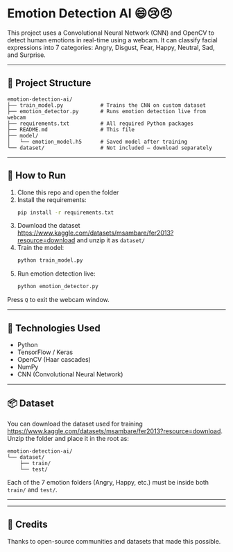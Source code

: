 # Emotion Detection AI 😄😢😠

This project uses a Convolutional Neural Network (CNN) and OpenCV to detect human emotions in real-time using a webcam. It can classify facial expressions into 7 categories: Angry, Disgust, Fear, Happy, Neutral, Sad, and Surprise.

---

## 📁 Project Structure

```
emotion-detection-ai/
├── train_model.py            # Trains the CNN on custom dataset
├── emotion_detector.py       # Runs emotion detection live from webcam
├── requirements.txt          # All required Python packages
├── README.md                 # This file
├── model/
│   └── emotion_model.h5      # Saved model after training
└── dataset/                  # Not included – download separately
```

---

## 🚀 How to Run

1. Clone this repo and open the folder
2. Install the requirements:
   ```bash
   pip install -r requirements.txt
   ```
3. Download the dataset https://www.kaggle.com/datasets/msambare/fer2013?resource=download and unzip it as `dataset/`
4. Train the model:
   ```bash
   python train_model.py
   ```
5. Run emotion detection live:
   ```bash
   python emotion_detector.py
   ```

Press `Q` to exit the webcam window.

---

## 🧠 Technologies Used

- Python
- TensorFlow / Keras
- OpenCV (Haar cascades)
- NumPy
- CNN (Convolutional Neural Network)

---

## 📦 Dataset

You can download the dataset used for training https://www.kaggle.com/datasets/msambare/fer2013?resource=download.  
Unzip the folder and place it in the root as:

```
emotion-detection-ai/
└── dataset/
    ├── train/
    └── test/
```

Each of the 7 emotion folders (Angry, Happy, etc.) must be inside both `train/` and `test/`.

---



---

## 🙌 Credits

Thanks to open-source communities and datasets that made this possible.
